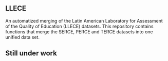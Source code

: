 ## LLECE
An automatized merging of the Latin American Laboratory for Assessment of the Quality of Education (LLECE) datasets. This repository contains functions that merge the SERCE, PERCE and TERCE datasets into one unified data set.

## Still under work
